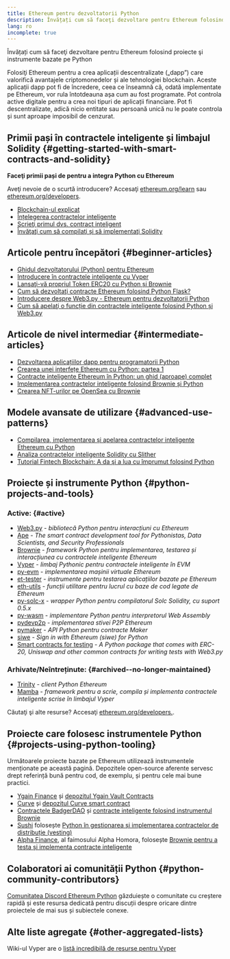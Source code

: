 ```yaml
---
title: Ethereum pentru dezvoltatorii Python
description: Învățați cum să faceţi dezvoltare pentru Ethereum folosind proiecte şi instrumente bazate pe pzthon
lang: ro
incomplete: true
---
```


<FeaturedText>Învățați cum să faceţi dezvoltare pentru Ethereum folosind proiecte şi instrumente bazate pe Python</FeaturedText>

Folosiţi Ethereum pentru a crea aplicații descentralizate („dapp”) care valorifică avantajele criptomonedelor și ale tehnologiei blockchain. Aceste aplicații dapp pot fi de încredere, ceea ce înseamnă că, odată implementate pe Ethereum, vor rula întotdeauna așa cum au fost programate. Pot controla active digitale pentru a crea noi tipuri de aplicații financiare. Pot fi descentralizate, adică nicio entitate sau persoană unică nu le poate controla și sunt aproape imposibil de cenzurat.

## Primii pași în contractele inteligente și limbajul Solidity {#getting-started-with-smart-contracts-and-solidity}

**Faceţi primii pași de pentru a integra Python cu Ethereum**

Aveţi nevoie de o scurtă introducere? Accesaţi [ethereum.org/learn](/learn/) sau [ethereum.org/developers](/developers/).

- [Blockchain-ul explicat](https://kauri.io/article/d55684513211466da7f8cc03987607d5/blockchain-explained)
- [Înțelegerea contractelor inteligente](https://kauri.io/article/e4f66c6079e74a4a9b532148d3158188/ethereum-101-part-5-the-smart-contract)
- [Scrieţi primul dvs. contract inteligent](https://kauri.io/article/124b7db1d0cf4f47b414f8b13c9d66e2/remix-ide-your-first-smart-contract)
- [Învăţaţi cum să compilaţi și să implementaţi Solidity](https://kauri.io/article/973c5f54c4434bb1b0160cff8c695369/understanding-smart-contract-compilation-and-deployment)

## Articole pentru începători {#beginner-articles}

- [Ghidul dezvoltatorului (Python) pentru Ethereum](https://snakecharmers.ethereum.org/a-developers-guide-to-ethereum-pt-1/)
- [Introducere în contractele inteligente cu Vyper](https://kauri.io/#collections/Getting%20Started/an-introduction-to-smart-contracts-with-vyper/)
- [Lansaţi-vă propriul Token ERC20 cu Python și Brownie](https://betterprogramming.pub/python-blockchain-token-deployment-tutorial-create-an-erc20-77a5fd2e1a58)
- [Cum să dezvoltaţi contracte Ethereum folosind Python Flask?](https://medium.com/coinmonks/how-to-develop-ethereum-contract-using-python-flask-9758fe65976e)
- [Introducere despre Web3.py - Ethereum pentru dezvoltatorii Python](https://www.dappuniversity.com/articles/web3-py-intro)
- [Cum să apelaţi o funcție din contractele inteligente folosind Python și Web3.py](https://stackoverflow.com/questions/57580702/how-to-call-a-smart-contract-function-using-python-and-web3-py)

## Articole de nivel intermediar {#intermediate-articles}

- [Dezvoltarea aplicațiilor dapp pentru programatorii Python](https://levelup.gitconnected.com/dapps-development-for-python-developers-f52b32b54f28)
- [Crearea unei interfețe Ethereum cu Python: partea 1](https://hackernoon.com/creating-a-python-ethereum-interface-part-1-4d2e47ea0f4d)
- [Contracte inteligente Ethereum în Python: un ghid (aproape) complet](https://hackernoon.com/ethereum-smart-contracts-in-python-a-comprehensive-ish-guide-771b03990988)
- [Implementarea contractelor inteligente folosind Brownie și Python](https://dev.to/patrickalphac/using-brownie-for-to-deploy-smart-contracts-1kkp)
- [Crearea NFT-urilor pe OpenSea cu Brownie](https://www.freecodecamp.org/news/how-to-make-an-nft-and-render-on-opensea-marketplace/)

## Modele avansate de utilizare {#advanced-use-patterns}

- [Compilarea, implementarea și apelarea contractelor inteligente Ethereum cu Python](https://yohanes.gultom.id/2018/11/28/compiling-deploying-and-calling-ethereum-smartcontract-using-python/)
- [Analiza contractelor inteligente Solidity cu Slither](https://kauri.io/#collections/DevOps/analyze-solidity-smart-contracts-with-slither/#analyze-solidity-smart-contracts-with-slither)
- [Tutorial Fintech Blockchain: A da şi a lua cu împrumut folosind Python](https://blog.chain.link/blockchain-fintech-defi-tutorial-lending-borrowing-python/)

## Proiecte și instrumente Python {#python-projects-and-tools}

### Active: {#active}

- [Web3.py](https://github.com/ethereum/web3.py) - _bibliotecă Python pentru interacțiuni cu Ethereum_
- [Ape](https://github.com/ApeWorX/ape) - _The smart contract development tool for Pythonistas, Data Scientists, and Security Professionals_
- [Brownie](https://github.com/eth-brownie/brownie) - _framework Python pentru implementarea, testarea și interacțiunea cu contractele inteligente Ethereum_
- [Vyper](https://github.com/ethereum/vyper/) - _limbaj Pythonic pentru contractele inteligente în EVM_
- [py-evm](https://github.com/ethereum/py-evm) - _implementarea mașinii virtuale Ethereum_
- [et-tester](https://github.com/ethereum/eth-tester) - _instrumente pentru testarea aplicațiilor bazate pe Ethereum_
- [eth-utils](https://github.com/ethereum/eth-utils/) - _funcții utilitare pentru lucrul cu baze de cod legate de Ethereum_
- [py-solc-x](https://pypi.org/project/py-solc-x/) - _wrapper Python pentru compilatorul Solc Solidity, cu suport 0.5.x_
- [py-wasm](https://github.com/ethereum/py-wasm) - _implementare Python pentru interpretorul Web Assembly_
- [pydevp2p](https://github.com/ethereum/pydevp2p) - _implementarea stivei P2P Ethereum_
- [pymaker](https://github.com/makerdao/pymaker) - _API Python pentru contracte Maker_
- [siwe](https://github.com/signinwithethereum/siwe-py) - _Sign in with Ethereum (siwe) for Python_
- [Smart contracts for testing](https://github.com/tradingstrategy-ai/smart-contracts-for-testing) - _A Python package that comes with ERC-20, Uniswap and other common contracts for writing tests with Web3.py_

### Arhivate/Neîntreținute: {#archived--no-longer-maintained}

- [Trinity](https://github.com/ethereum/trinity) - _client Python Ethereum_
- [Mamba](https://github.com/arjunaskykok/mamba) - _framework pentru a scrie, compila și implementa contractele inteligente scrise în limbajul Vyper_

Căutaţi şi alte resurse? Accesaţi [ethereum.org/developers.](/developers/).

## Proiecte care folosesc instrumentele Python {#projects-using-python-tooling}

Următoarele proiecte bazate pe Ethereum utilizează instrumentele menționate pe această pagină. Depozitele open-source aferente servesc drept referință bună pentru cod, de exemplu, și pentru cele mai bune practici.

- [Ygain Finance](https://yearn.finance/) și [depozitul Ygain Vault Contracts](https://github.com/yearn/yearn-vaults)
- [Curve](https://curve.fi/) și [depozitul Curve smart contract](https://github.com/curvefi/curve-contract)
- [Contractele BadgerDAO](https://badger.com/) și [contracte inteligente folosind instrumentul Brownie](https://github.com/Badger-Finance/badger-system)
- [Sushi](https://sushi.com/) folosește [Python în gestionarea și implementarea contractelor de distribuție (vesting)](https://github.com/sushiswap/sushi-vesting-protocols)
- [Alpha Finance](https://alphafinance.io/), al faimosului Alpha Homora, folosește [Brownie pentru a testa și implementa contracte inteligente](https://github.com/AlphaFinanceLab/alpha-staking-contract)

## Colaboratori ai comunității Python {#python-community-contributors}

[Comunitatea Discord Ethereum Python](https://discord.gg/9zk7snTfWe) găzduiește o comunitate cu creștere rapidă și este resursa dedicată pentru discuții despre oricare dintre proiectele de mai sus și subiectele conexe.

## Alte liste agregate {#other-aggregated-lists}

Wiki-ul Vyper are o [listă incredibilă de resurse pentru Vyper](https://github.com/ethereum/vyper/wiki/Vyper-tools-and-resources)
